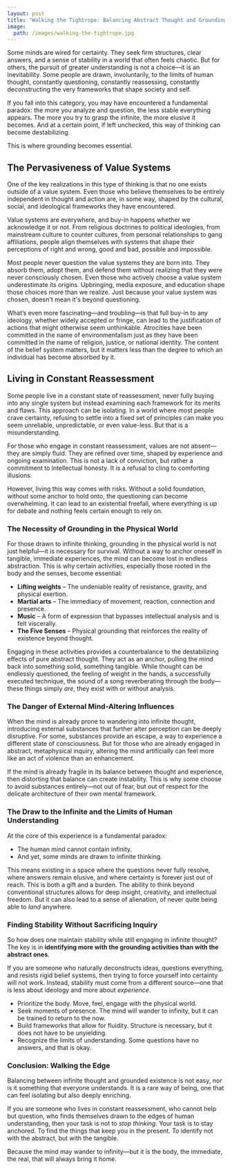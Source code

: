 ```yaml
---
layout: post
title: "Walking the Tightrope: Balancing Abstract Thought and Grounding in Reality"
image:
  path: /images/walking-the-tightrope.jpg
---
```


Some minds are wired for certainty. They seek firm structures, clear answers, and a sense of stability in a world that often feels chaotic. But for others, the pursuit of greater understanding is not a choice—it is an inevitability. Some people are drawn, involuntarily, to the limits of human thought, constantly questioning, constantly reassessing, constantly deconstructing the very frameworks that shape society and self.

If you fall into this category, you may have encountered a fundamental paradox: the more you analyze and question, the less stable everything appears. The more you try to grasp the infinite, the more elusive it becomes. And at a certain point, if left unchecked, this way of thinking can become destabilizing.

This is where grounding becomes essential.

## The Pervasiveness of Value Systems

One of the key realizations in this type of thinking is that no one exists outside of a value system. Even those who believe themselves to be entirely independent in thought and action are, in some way, shaped by the cultural, social, and ideological frameworks they have encountered.

Value systems are everywhere, and buy-in happens whether we acknowledge it or not. From religious doctrines to political ideologies, from mainstream culture to counter cultures, from personal relationships to gang affiliations, people align themselves with systems that shape their perceptions of right and wrong, good and bad, possible and impossible.

Most people never question the value systems they are born into. They absorb them, adopt them, and defend them without realizing that they were never consciously chosen. Even those who actively choose a value system underestimate its origins. Upbringing, media exposure, and education shape those choices more than we realize. Just because your value system was chosen, doesn't mean it's beyond questioning.

What’s even more fascinating—and troubling—is that full buy-in to any ideology, whether widely accepted or fringe, can lead to the justification of actions that might otherwise seem unthinkable. Atrocities have been committed in the name of environmentalism just as they have been committed in the name of religion, justice, or national identity. The content of the belief system matters, but it matters less than the degree to which an individual has become absorbed by it.

## Living in Constant Reassessment

Some people live in a constant state of reassessment, never fully buying into any single system but instead examining each framework for its merits and flaws. This approach can be isolating. In a world where most people crave certainty, refusing to settle into a fixed set of principles can make you seem unreliable, unpredictable, or even value-less. But that is a misunderstanding.

For those who engage in constant reassessment, values are not absent—they are simply fluid. They are refined over time, shaped by experience and ongoing examination. This is not a lack of conviction, but rather a commitment to intellectual honesty. It is a refusal to cling to comforting illusions.

However, living this way comes with risks. Without a solid foundation, without some anchor to hold onto, the questioning can become overwhelming. It can lead to an existential freefall, where everything is up for debate and nothing feels certain enough to rely on.

### The Necessity of Grounding in the Physical World

For those drawn to infinite thinking, grounding in the physical world is not just helpful—it is necessary for survival. Without a way to anchor oneself in tangible, immediate experiences, the mind can become lost in endless abstraction. This is why certain activities, especially those rooted in the body and the senses, become essential:

- **Lifting weights** – The undeniable reality of resistance, gravity, and physical exertion.
- **Martial arts** – The immediacy of movement, reaction, connection and presence.
- **Music** – A form of expression that bypasses intellectual analysis and is felt viscerally.
- **The Five Senses** – Physical grounding that reinforces the reality of existence beyond thought.

Engaging in these activities provides a counterbalance to the destabilizing effects of pure abstract thought. They act as an anchor, pulling the mind back into something solid, something tangible. While thought can be endlessly questioned, the feeling of weight in the hands, a successfully executed technique, the sound of a song reverberating through the body—these things simply *are*, they exist with or without analysis.

### The Danger of External Mind-Altering Influences

When the mind is already prone to wandering into infinite thought, introducing external substances that further alter perception can be deeply disruptive. For some, substances provide an escape, a way to experience a different state of consciousness. But for those who are already engaged in abstract, metaphysical inquiry, altering the mind artificially can feel more like an act of violence than an enhancement.

If the mind is already fragile in its balance between thought and experience, then distorting that balance can create instability. This is why some choose to avoid substances entirely—not out of fear, but out of respect for the delicate architecture of their own mental framework.

### The Draw to the Infinite and the Limits of Human Understanding

At the core of this experience is a fundamental paradox:

- The human mind cannot contain infinity.
- And yet, some minds are drawn to infinite thinking.

This means existing in a space where the questions never fully resolve, where answers remain elusive, and where certainty is forever just out of reach. This is both a gift and a burden. The ability to think beyond conventional structures allows for deep insight, creativity, and intellectual freedom. But it can also lead to a sense of alienation, of never quite being able to *land* anywhere.

### Finding Stability Without Sacrificing Inquiry

So how does one maintain stability while still engaging in infinite thought? The key is in **identifying more with the grounding activities than with the abstract ones**.

If you are someone who naturally deconstructs ideas, questions everything, and resists rigid belief systems, then trying to force yourself into certainty will not work. Instead, stability must come from a different source—one that is less about ideology and more about *experience*.

- Prioritize the body. Move, feel, engage with the physical world.
- Seek moments of presence. The mind will wander to infinity, but it can be trained to return to the now.
- Build frameworks that allow for fluidity. Structure is necessary, but it does not have to be unyielding.
- Recognize the limits of understanding. Some questions have no answers, and that is okay.

### Conclusion: Walking the Edge

Balancing between infinite thought and grounded existence is not easy, nor is it something that everyone understands. It is a rare way of being, one that can feel isolating but also deeply enriching.

If you are someone who lives in constant reassessment, who cannot help but question, who finds themselves drawn to the edges of human understanding, then your task is not to *stop thinking*. Your task is to stay anchored. To find the things that keep you in the present. To identify not with the abstract, but with the tangible.

Because the mind may wander to infinity—but it is the body, the immediate, the real, that will always bring it home.